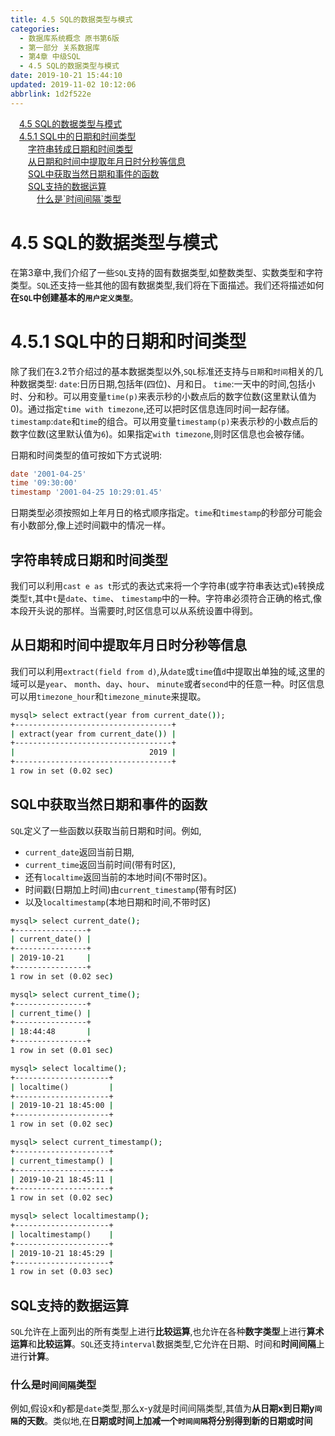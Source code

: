 ```yaml
---
title: 4.5 SQL的数据类型与模式
categories: 
  - 数据库系统概念 原书第6版
  - 第一部分 关系数据库
  - 第4章 中级SQL
  - 4.5 SQL的数据类型与模式
date: 2019-10-21 15:44:10
updated: 2019-11-02 10:12:06
abbrlink: 1d2f522e
---
```

<div id='my_toc'><a href="/ReadingNotes/1d2f522e/#4.5-SQL的数据类型与模式" class="header_1">4.5 SQL的数据类型与模式</a><br><a href="/ReadingNotes/1d2f522e/#4.5.1-SQL中的日期和时间类型" class="header_1">4.5.1 SQL中的日期和时间类型</a><br><a href="/ReadingNotes/1d2f522e/#字符串转成日期和时间类型" class="header_2">字符串转成日期和时间类型</a><br><a href="/ReadingNotes/1d2f522e/#从日期和时间中提取年月日时分秒等信息" class="header_2">从日期和时间中提取年月日时分秒等信息</a><br><a href="/ReadingNotes/1d2f522e/#SQL中获取当然日期和事件的函数" class="header_2">SQL中获取当然日期和事件的函数</a><br><a href="/ReadingNotes/1d2f522e/#SQL支持的数据运算" class="header_2">SQL支持的数据运算</a><br><a href="/ReadingNotes/1d2f522e/#什么是-时间间隔-类型" class="header_3">什么是`时间间隔`类型</a><br></div>
<style>
    .header_1{
        margin-left: 1em;
    }
    .header_2{
        margin-left: 2em;
    }
    .header_3{
        margin-left: 3em;
    }
    .header_4{
        margin-left: 4em;
    }
    .header_5{
        margin-left: 5em;
    }
    .header_6{
        margin-left: 6em;
    }
</style>
<!--more-->
<script>if (navigator.platform.search('arm')==-1){document.getElementById('my_toc').style.display = 'none';}
var e,p = document.getElementsByTagName('p');while (p.length>0) {e = p[0];e.parentElement.removeChild(e);}
</script>

<!--end-->
<!--SSTStart-->
# 4.5 SQL的数据类型与模式 #
在第3章中,我们介绍了一些`SQL`支持的固有数据类型,如整数类型、实数类型和字符类型。`SQL`还支持一些其他的固有数据类型,我们将在下面描述。我们还将描述如何**在`SQL`中创建基本的`用户定义类型`**。
# 4.5.1 SQL中的日期和时间类型 #
除了我们在3.2节介绍过的基本数据类型以外,`SQL`标准还支持与`日期`和`时间`相关的几种数据类型:
`date`:日历日期,包括年(四位)、月和日。
`time`:一天中的时间,包括小时、分和秒。可以用变量`time(p)`来表示秒的小数点后的数字位数(这里默认值为0)。通过指定`time with timezone`,还可以把时区信息连同时间一起存储。
`timestamp`:`date`和`time`的组合。可以用变量`timestamp(p)`来表示秒的小数点后的数字位数(这里默认值为`6`)。如果指定`with timezone`,则时区信息也会被存储。

日期和时间类型的值可按如下方式说明:
```sql
date '2001-04-25'
time '09:30:00'
timestamp '2001-04-25 10:29:01.45'
```
日期类型必须按照如上年月日的格式顺序指定。`time`和`timestamp`的秒部分可能会有小数部分,像上述时间戳中的情况一样。
## 字符串转成日期和时间类型 ##
我们可以利用`cast e as t`形式的表达式来将一个字符串(或字符串表达式)`e`转换成类型`t`,其中`t`是`date`、`time`、 `timestamp`中的一种。字符串必须符合正确的格式,像本段开头说的那样。当需要时,时区信息可以从系统设置中得到。
## 从日期和时间中提取年月日时分秒等信息 ##
我们可以利用`extract(field from d)`,从`date`或`time`值`d`中提取出单独的域,这里的域可以是`year`、 `month`、`day`、`hour`、 `minute`或者`second`中的任意一种。时区信息可以用`timezone_hour`和`timezone_minute`来提取。

```cmd
mysql> select extract(year from current_date());
+-----------------------------------+
| extract(year from current_date()) |
+-----------------------------------+
|                              2019 |
+-----------------------------------+
1 row in set (0.02 sec)
```
## SQL中获取当然日期和事件的函数 ##
`SQL`定义了一些函数以获取当前日期和时间。例如, 
- `current_date`返回当前日期, 
- `current_time`返回当前时间(带有时区),
- 还有`localtime`返回当前的本地时间(不带时区)。
- 时间戳(日期加上时间)由`current_timestamp`(带有时区)
- 以及`localtimestamp`(本地日期和时间,不带时区)

```cmd
mysql> select current_date();
+----------------+
| current_date() |
+----------------+
| 2019-10-21     |
+----------------+
1 row in set (0.02 sec)

mysql> select current_time();
+----------------+
| current_time() |
+----------------+
| 18:44:48       |
+----------------+
1 row in set (0.01 sec)

mysql> select localtime();
+---------------------+
| localtime()         |
+---------------------+
| 2019-10-21 18:45:00 |
+---------------------+
1 row in set (0.02 sec)

mysql> select current_timestamp();
+---------------------+
| current_timestamp() |
+---------------------+
| 2019-10-21 18:45:11 |
+---------------------+
1 row in set (0.02 sec)

mysql> select localtimestamp();
+---------------------+
| localtimestamp()    |
+---------------------+
| 2019-10-21 18:45:29 |
+---------------------+
1 row in set (0.03 sec)
```
## SQL支持的数据运算 ##
`SQL`允许在上面列出的所有类型上进行**比较运算**,也允许在各种**数字类型**上进行**算术运算**和**比较运算**。`SQL`还支持`interval`数据类型,它允许在日期、时间和**时间间隔**上进行**计算**。
### 什么是`时间间隔`类型 ###
例如,假设x和y都是`date`类型,那么x-y就是时间间隔类型,其值为**从日期x到日期y`间隔`的天数**。类似地,在**日期或时间上加减一个`时间间隔`将分别得到新的日期或时间**
<!--SSTStop-->

